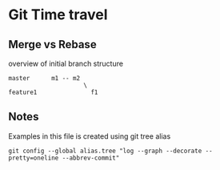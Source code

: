 # Git Time travel



## Merge vs Rebase
overview of initial branch  structure
```
master      m1 -- m2
                     \
feature1               f1
```
## Notes
Examples in this file is created using git tree alias
```
git config --global alias.tree "log --graph --decorate --pretty=oneline --abbrev-commit"
```
